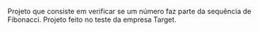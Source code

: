 Projeto que consiste em verificar se um número faz parte da sequência de Fibonacci.
Projeto feito no teste da empresa Target.
